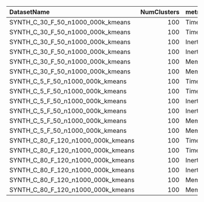 | DatasetName                        |   NumClusters | metric    | baseline   | compare_suite   |   baseline_value |   compare_value |      Rel |   Improvement_% |   n_pairs |
|:-----------------------------------|--------------:|:----------|:-----------|:----------------|-----------------:|----------------:|---------:|----------------:|----------:|
| SYNTH_C_30_F_50_n1000_000k_kmeans  |           100 | Time      | Double     | Hybrid          |     93.635       |    81.3684      | 0.868996 |    13.1004      |         1 |
| SYNTH_C_30_F_50_n1000_000k_kmeans  |           100 | Time      | Single     | Hybrid          |     79.9557      |    81.3684      | 1.01767  |    -1.7669      |         1 |
| SYNTH_C_30_F_50_n1000_000k_kmeans  |           100 | Inertia   | Double     | Hybrid          |      4.8829e+07  |     4.88289e+07 | 0.999999 |     0.000148311 |         1 |
| SYNTH_C_30_F_50_n1000_000k_kmeans  |           100 | Inertia   | Single     | Hybrid          |      4.19792e+07 |     4.88289e+07 | 1.16317  |   -16.3169      |         1 |
| SYNTH_C_30_F_50_n1000_000k_kmeans  |           100 | Memory_MB | Double     | Hybrid          |    400           |   600           | 1.5      |   -50           |         1 |
| SYNTH_C_30_F_50_n1000_000k_kmeans  |           100 | Memory_MB | Single     | Hybrid          |    200           |   600           | 3        |  -200           |         1 |
| SYNTH_C_5_F_50_n1000_000k_kmeans   |           100 | Time      | Double     | Hybrid          |    108.105       |    78.5661      | 0.726755 |    27.3245      |         1 |
| SYNTH_C_5_F_50_n1000_000k_kmeans   |           100 | Time      | Single     | Hybrid          |     56.4071      |    78.5661      | 1.39284  |   -39.284       |         1 |
| SYNTH_C_5_F_50_n1000_000k_kmeans   |           100 | Inertia   | Double     | Hybrid          |      4.61867e+07 |     4.61874e+07 | 1.00001  |    -0.00142862  |         1 |
| SYNTH_C_5_F_50_n1000_000k_kmeans   |           100 | Inertia   | Single     | Hybrid          |      3.97944e+07 |     4.61874e+07 | 1.16065  |   -16.0651      |         1 |
| SYNTH_C_5_F_50_n1000_000k_kmeans   |           100 | Memory_MB | Double     | Hybrid          |    400           |   600           | 1.5      |   -50           |         1 |
| SYNTH_C_5_F_50_n1000_000k_kmeans   |           100 | Memory_MB | Single     | Hybrid          |    200           |   600           | 3        |  -200           |         1 |
| SYNTH_C_80_F_120_n1000_000k_kmeans |           100 | Time      | Double     | Hybrid          |    219.013       |   180.662       | 0.824889 |    17.5111      |         1 |
| SYNTH_C_80_F_120_n1000_000k_kmeans |           100 | Time      | Single     | Hybrid          |    129.489       |   180.662       | 1.39519  |   -39.5194      |         1 |
| SYNTH_C_80_F_120_n1000_000k_kmeans |           100 | Inertia   | Double     | Hybrid          |      4.44375e+08 |     4.44375e+08 | 1        |    -5.77151e-05 |         1 |
| SYNTH_C_80_F_120_n1000_000k_kmeans |           100 | Inertia   | Single     | Hybrid          |      3.46519e+08 |     4.44375e+08 | 1.2824   |   -28.2399      |         1 |
| SYNTH_C_80_F_120_n1000_000k_kmeans |           100 | Memory_MB | Double     | Hybrid          |    960           |  1440           | 1.5      |   -50           |         1 |
| SYNTH_C_80_F_120_n1000_000k_kmeans |           100 | Memory_MB | Single     | Hybrid          |    480           |  1440           | 3        |  -200           |         1 |
